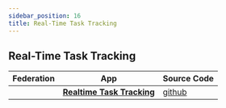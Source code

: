 ```yaml
---
sidebar_position: 16
title: Real-Time Task Tracking
---
```


## Real-Time Task Tracking

| **Federation** | **App** | **Source Code**|
|----------- |----------|------------|
|            | [**Realtime Task Tracking**](http://netlifyc8.gdn1.s3-website-us-east-1.amazonaws.com/)|[github](https://github.com/Macrometacorp/tutorial-netlify-c8-example)|